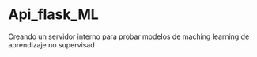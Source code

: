 # Api_flask_ML
Creando un servidor interno para probar modelos de maching learning de aprendizaje no supervisad 
